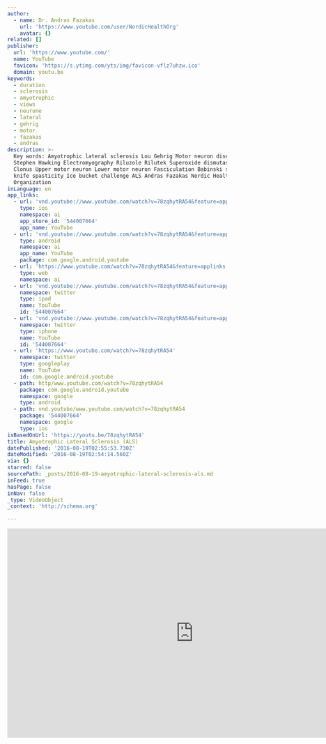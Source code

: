 ```yaml
---
author:
  - name: Dr. Andras Fazakas
    url: 'https://www.youtube.com/user/NordicHealthOrg'
    avatar: {}
related: []
publisher:
  url: 'https://www.youtube.com/'
  name: YouTube
  favicon: 'https://s.ytimg.com/yts/img/favicon-vflz7uhzw.ico'
  domain: youtu.be
keywords:
  - duration
  - sclerosis
  - amyotrophic
  - views
  - neurone
  - lateral
  - gehrig
  - motor
  - fazakas
  - andras
description: >-
  Key words: Amyotrophic lateral sclerosis Lou Gehrig Motor neuron disease
  Stephen Hawking Electromyography Riluzole Rilutek Superoxide dismutase SOD1
  Clonus Upper motor neuron Lower motor neuron Fasciculation Babinski sign Clasp
  knife spasticity Ice bucket challenge ALS Andras Fazakas Nordic Health
  Organization
inLanguage: en
app_links:
  - url: 'vnd.youtube://www.youtube.com/watch?v=78zqhytRA54&feature=applinks'
    type: ios
    namespace: ai
    app_store_id: '544007664'
    app_name: YouTube
  - url: 'vnd.youtube://www.youtube.com/watch?v=78zqhytRA54&feature=applinks'
    type: android
    namespace: ai
    app_name: YouTube
    package: com.google.android.youtube
  - url: 'https://www.youtube.com/watch?v=78zqhytRA54&feature=applinks'
    type: web
    namespace: ai
  - url: 'vnd.youtube://www.youtube.com/watch?v=78zqhytRA54&feature=applinks'
    namespace: twitter
    type: ipad
    name: YouTube
    id: '544007664'
  - url: 'vnd.youtube://www.youtube.com/watch?v=78zqhytRA54&feature=applinks'
    namespace: twitter
    type: iphone
    name: YouTube
    id: '544007664'
  - url: 'https://www.youtube.com/watch?v=78zqhytRA54'
    namespace: twitter
    type: googleplay
    name: YouTube
    id: com.google.android.youtube
  - path: http/www.youtube.com/watch?v=78zqhytRA54
    package: com.google.android.youtube
    namespace: google
    type: android
  - path: vnd.youtube/www.youtube.com/watch?v=78zqhytRA54
    package: '544007664'
    namespace: google
    type: ios
isBasedOnUrl: 'https://youtu.be/78zqhytRA54'
title: Amyotrophic Lateral Sclerosis (ALS)
datePublished: '2016-08-19T02:55:53.730Z'
dateModified: '2016-08-19T02:54:14.560Z'
via: {}
starred: false
sourcePath: _posts/2016-08-19-amyotrophic-lateral-sclerosis-als.md
inFeed: true
hasPage: false
inNav: false
_type: VideoObject
_context: 'http://schema.org'

---
```

<iframe src="https://cdn.embedly.com/widgets/media.html?src=https%3A%2F%2Fwww.youtube.com%2Fembed%2F78zqhytRA54%3Ffeature%3Doembed&amp;url=http%3A%2F%2Fwww.youtube.com%2Fwatch%3Fv%3D78zqhytRA54&amp;image=https%3A%2F%2Fi.ytimg.com%2Fvi%2F78zqhytRA54%2Fhqdefault.jpg&amp;key=b7d04c9b404c499eba89ee7072e1c4f7&amp;type=text%2Fhtml&amp;schema=youtube" width="854" height="480" scrolling="no" frameborder="0" allowfullscreen="" style=""></iframe>